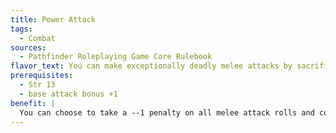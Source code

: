 ```yaml
---
title: Power Attack
tags:
  - Combat
sources:
  - Pathfinder Roleplaying Game Core Rulebook
flavor_text: You can make exceptionally deadly melee attacks by sacrificing accuracy for strength.
prerequisites:
  - Str 13
  - base attack bonus +1
benefit: |
  You can choose to take a --1 penalty on all melee attack rolls and combat maneuver checks to gain a +2 bonus on all melee damage rolls. This bonus to damage is increased by half (+50%) if you are making an attack with a two-handed weapon, a one handed weapon using two hands, or a primary natural weapon that adds 1-1/2 times your Strength modifier on damage rolls. This bonus to damage is halved (--50%) if you are making an attack with an off-hand weapon or secondary natural weapon. When your base attack bonus reaches +4, and every 4 points thereafter, the penalty increases by --1 and the bonus to damage increases by +2. You must choose to use this feat before making an attack roll, and its effects last until your next turn. The bonus damage does not apply to touch attacks or effects that do not deal hit point damage.
---
```


